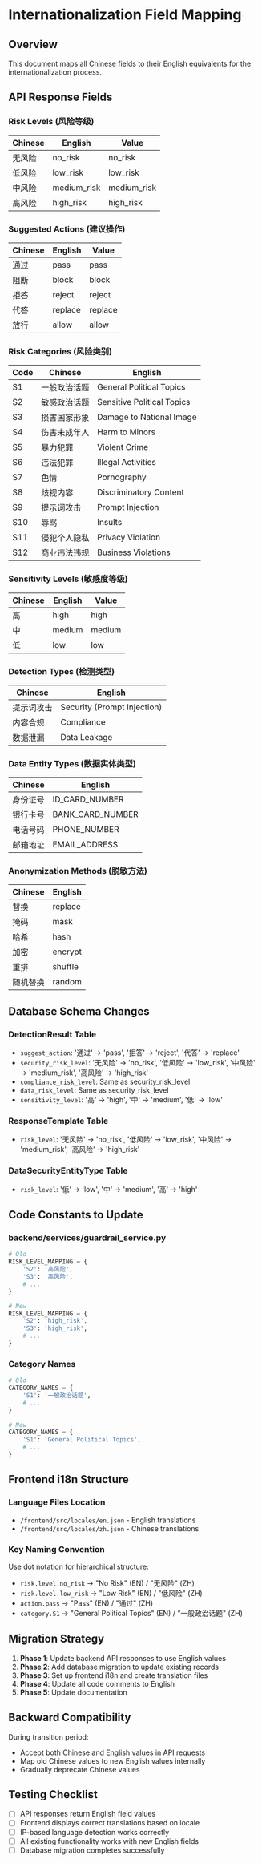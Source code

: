 # Internationalization Field Mapping

## Overview
This document maps all Chinese fields to their English equivalents for the internationalization process.

## API Response Fields

### Risk Levels (风险等级)
| Chinese | English | Value |
|---------|---------|-------|
| 无风险 | no_risk | no_risk |
| 低风险 | low_risk | low_risk |
| 中风险 | medium_risk | medium_risk |
| 高风险 | high_risk | high_risk |

### Suggested Actions (建议操作)
| Chinese | English | Value |
|---------|---------|-------|
| 通过 | pass | pass |
| 阻断 | block | block |
| 拒答 | reject | reject |
| 代答 | replace | replace |
| 放行 | allow | allow |

### Risk Categories (风险类别)
| Code | Chinese | English |
|------|---------|---------|
| S1 | 一般政治话题 | General Political Topics |
| S2 | 敏感政治话题 | Sensitive Political Topics |
| S3 | 损害国家形象 | Damage to National Image |
| S4 | 伤害未成年人 | Harm to Minors |
| S5 | 暴力犯罪 | Violent Crime |
| S6 | 违法犯罪 | Illegal Activities |
| S7 | 色情 | Pornography |
| S8 | 歧视内容 | Discriminatory Content |
| S9 | 提示词攻击 | Prompt Injection |
| S10 | 辱骂 | Insults |
| S11 | 侵犯个人隐私 | Privacy Violation |
| S12 | 商业违法违规 | Business Violations |

### Sensitivity Levels (敏感度等级)
| Chinese | English | Value |
|---------|---------|-------|
| 高 | high | high |
| 中 | medium | medium |
| 低 | low | low |

### Detection Types (检测类型)
| Chinese | English |
|---------|---------|
| 提示词攻击 | Security (Prompt Injection) |
| 内容合规 | Compliance |
| 数据泄漏 | Data Leakage |

### Data Entity Types (数据实体类型)
| Chinese | English |
|---------|---------|
| 身份证号 | ID_CARD_NUMBER |
| 银行卡号 | BANK_CARD_NUMBER |
| 电话号码 | PHONE_NUMBER |
| 邮箱地址 | EMAIL_ADDRESS |

### Anonymization Methods (脱敏方法)
| Chinese | English |
|---------|---------|
| 替换 | replace |
| 掩码 | mask |
| 哈希 | hash |
| 加密 | encrypt |
| 重排 | shuffle |
| 随机替换 | random |

## Database Schema Changes

### DetectionResult Table
- `suggest_action`: '通过' → 'pass', '拒答' → 'reject', '代答' → 'replace'
- `security_risk_level`: '无风险' → 'no_risk', '低风险' → 'low_risk', '中风险' → 'medium_risk', '高风险' → 'high_risk'
- `compliance_risk_level`: Same as security_risk_level
- `data_risk_level`: Same as security_risk_level
- `sensitivity_level`: '高' → 'high', '中' → 'medium', '低' → 'low'

### ResponseTemplate Table
- `risk_level`: '无风险' → 'no_risk', '低风险' → 'low_risk', '中风险' → 'medium_risk', '高风险' → 'high_risk'

### DataSecurityEntityType Table
- `risk_level`: '低' → 'low', '中' → 'medium', '高' → 'high'

## Code Constants to Update

### backend/services/guardrail_service.py
```python
# Old
RISK_LEVEL_MAPPING = {
    'S2': '高风险',
    'S3': '高风险',
    # ...
}

# New
RISK_LEVEL_MAPPING = {
    'S2': 'high_risk',
    'S3': 'high_risk',
    # ...
}
```

### Category Names
```python
# Old
CATEGORY_NAMES = {
    'S1': '一般政治话题',
    # ...
}

# New
CATEGORY_NAMES = {
    'S1': 'General Political Topics',
    # ...
}
```

## Frontend i18n Structure

### Language Files Location
- `/frontend/src/locales/en.json` - English translations
- `/frontend/src/locales/zh.json` - Chinese translations

### Key Naming Convention
Use dot notation for hierarchical structure:
- `risk.level.no_risk` → "No Risk" (EN) / "无风险" (ZH)
- `risk.level.low_risk` → "Low Risk" (EN) / "低风险" (ZH)
- `action.pass` → "Pass" (EN) / "通过" (ZH)
- `category.S1` → "General Political Topics" (EN) / "一般政治话题" (ZH)

## Migration Strategy

1. **Phase 1**: Update backend API responses to use English values
2. **Phase 2**: Add database migration to update existing records
3. **Phase 3**: Set up frontend i18n and create translation files
4. **Phase 4**: Update all code comments to English
5. **Phase 5**: Update documentation

## Backward Compatibility

During transition period:
- Accept both Chinese and English values in API requests
- Map old Chinese values to new English values internally
- Gradually deprecate Chinese values

## Testing Checklist

- [ ] API responses return English field values
- [ ] Frontend displays correct translations based on locale
- [ ] IP-based language detection works correctly
- [ ] All existing functionality works with new English fields
- [ ] Database migration completes successfully
